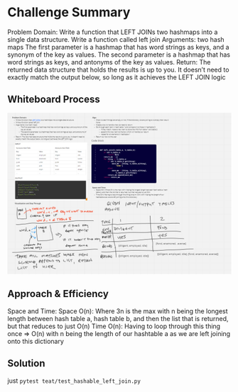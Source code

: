 # Challenge Summary
<!-- Description of the challenge -->
Problem Domain:
Write a function that LEFT JOINs two hashmaps into a single data structure.
Write a function called left join
Arguments: two hash maps
The first parameter is a hashmap that has word strings as keys, and a synonym of the key as values.
The second parameter is a hashmap that has word strings as keys, and antonyms of the key as values.
Return: The returned data structure that holds the results is up to you. It doesn’t need to exactly match the output
below, so long as it achieves the LEFT JOIN logic

## Whiteboard Process
<!-- Embedded whiteboard image -->
![whiteboard](whiteboard.png)

## Approach & Efficiency
<!-- What approach did you take? Why? What is the Big O space/time for this approach? -->
Space and Time:
Space O(n): Where 3n is the max with n being the longest length between hash table a, hash table b,
and then the list that is returned, but that reduces to just O(n)
Time O(n): Having to loop through this thing once => O(n) with n being the length of our hashtable a as
we are left joining onto this dictionary

## Solution
<!-- Show how to run your code, and examples of it in action -->

just `pytest teat/test_hashable_left_join.py`

